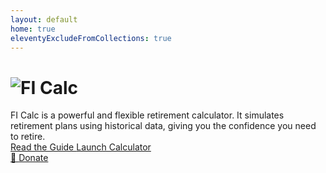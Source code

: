 ```yaml
---
layout: default
home: true
eleventyExcludeFromCollections: true
---
```


<div class="home">
  <h1 class="home_title">
    <img src="/fi-calc-logo-dark.png" alt="FI Calc" class="home_titleImg" />
  </h1>
  <div class="home_description">
    FI Calc is a powerful and flexible retirement calculator. It simulates
    retirement plans using historical data, giving you the confidence you
    need to retire.
  </div>
  <div class="home_ctas">
    <a
      href="/introduction/"
      class="home_cta button button-secondary home_learnMoreBtn">
      Read the Guide
    </a>
    <a href="https://calculator.ficalc.app" class="home_cta button home_launchCta">
      Launch Calculator
      <!-- <IconArrowForward /> -->
    </a>
  </div>
  <div class="home_donateRow">
  <a
    href="https://gum.co/kgIVJ"
    target="_blank"
    rel="noopener noreferrer"
    class="button donateBtn">
    <span role="img" aria-label="Tada" class="donateBtn_img">
      🎉
    </span>
    Donate
  </a>
</div>
</div>
